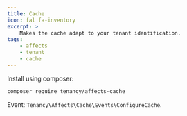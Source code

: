 ```yaml
---
title: Cache
icon: fal fa-inventory
excerpt: >
    Makes the cache adapt to your tenant identification.
tags:
    - affects
    - tenant
    - cache
---
```

Install using composer:

```bash
composer require tenancy/affects-cache
```

Event: `Tenancy\Affects\Cache\Events\ConfigureCache`.
